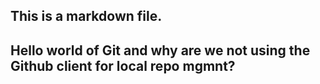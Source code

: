 ## This is a markdown file.
## Hello world of Git and why are we not using the Github client for local repo mgmnt?